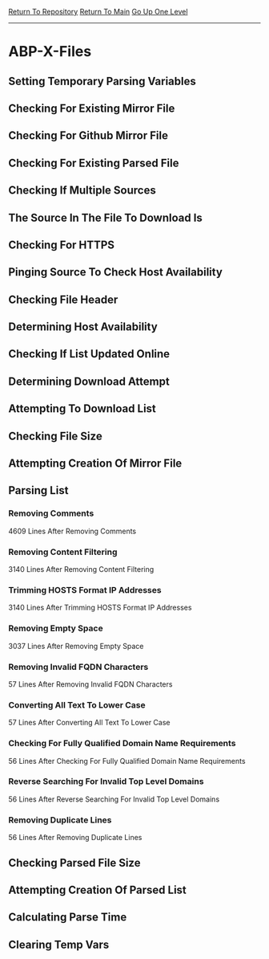 [Return To Repository](https://github.com/deathbybandaid/piholeparser/)
[Return To Main](https://github.com/deathbybandaid/piholeparser/blob/master/RecentRunLogs/Mainlog.md)
[Go Up One Level](https://github.com/deathbybandaid/piholeparser/blob/master/RecentRunLogs/TopLevelScripts/30-Processing-External-Blacklists.md)
____________________________________
# ABP-X-Files
## Setting Temporary Parsing Variables
## Checking For Existing Mirror File
## Checking For Github Mirror File
## Checking For Existing Parsed File
## Checking If Multiple Sources
## The Source In The File To Download Is
## Checking For HTTPS
## Pinging Source To Check Host Availability
## Checking File Header
## Determining Host Availability
## Checking If List Updated Online
## Determining Download Attempt
## Attempting To Download List
## Checking File Size
## Attempting Creation Of Mirror File
## Parsing List
### Removing Comments
4609 Lines After Removing Comments
### Removing Content Filtering
3140 Lines After Removing Content Filtering
### Trimming HOSTS Format IP Addresses
3140 Lines After Trimming HOSTS Format IP Addresses
### Removing Empty Space
3037 Lines After Removing Empty Space
### Removing Invalid FQDN Characters
57 Lines After Removing Invalid FQDN Characters
### Converting All Text To Lower Case
57 Lines After Converting All Text To Lower Case
### Checking For Fully Qualified Domain Name Requirements
56 Lines After Checking For Fully Qualified Domain Name Requirements
### Reverse Searching For Invalid Top Level Domains
56 Lines After Reverse Searching For Invalid Top Level Domains
### Removing Duplicate Lines
56 Lines After Removing Duplicate Lines
## Checking Parsed File Size
## Attempting Creation Of Parsed List
## Calculating Parse Time
## Clearing Temp Vars
